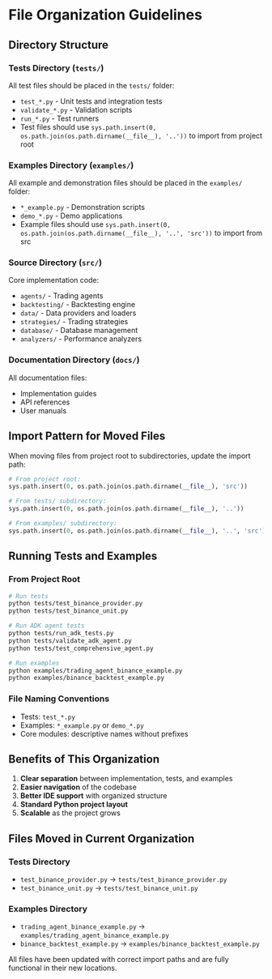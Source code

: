 # File Organization Guidelines

## Directory Structure

### Tests Directory (`tests/`)
All test files should be placed in the `tests/` folder:
- `test_*.py` - Unit tests and integration tests
- `validate_*.py` - Validation scripts
- `run_*.py` - Test runners
- Test files should use `sys.path.insert(0, os.path.join(os.path.dirname(__file__), '..'))` to import from project root

### Examples Directory (`examples/`)
All example and demonstration files should be placed in the `examples/` folder:
- `*_example.py` - Demonstration scripts
- `demo_*.py` - Demo applications
- Example files should use `sys.path.insert(0, os.path.join(os.path.dirname(__file__), '..', 'src'))` to import from src

### Source Directory (`src/`)
Core implementation code:
- `agents/` - Trading agents
- `backtesting/` - Backtesting engine
- `data/` - Data providers and loaders
- `strategies/` - Trading strategies
- `database/` - Database management
- `analyzers/` - Performance analyzers

### Documentation Directory (`docs/`)
All documentation files:
- Implementation guides
- API references
- User manuals

## Import Pattern for Moved Files

When moving files from project root to subdirectories, update the import path:

```python
# From project root:
sys.path.insert(0, os.path.join(os.path.dirname(__file__), 'src'))

# From tests/ subdirectory:
sys.path.insert(0, os.path.join(os.path.dirname(__file__), '..'))

# From examples/ subdirectory:
sys.path.insert(0, os.path.join(os.path.dirname(__file__), '..', 'src'))
```

## Running Tests and Examples

### From Project Root
```bash
# Run tests
python tests/test_binance_provider.py
python tests/test_binance_unit.py

# Run ADK agent tests
python tests/run_adk_tests.py
python tests/validate_adk_agent.py
python tests/test_comprehensive_agent.py

# Run examples
python examples/trading_agent_binance_example.py
python examples/binance_backtest_example.py
```

### File Naming Conventions
- Tests: `test_*.py`
- Examples: `*_example.py` or `demo_*.py`
- Core modules: descriptive names without prefixes

## Benefits of This Organization
1. **Clear separation** between implementation, tests, and examples
2. **Easier navigation** of the codebase
3. **Better IDE support** with organized structure
4. **Standard Python project layout**
5. **Scalable** as the project grows

## Files Moved in Current Organization

### Tests Directory
- `test_binance_provider.py` → `tests/test_binance_provider.py`
- `test_binance_unit.py` → `tests/test_binance_unit.py`

### Examples Directory
- `trading_agent_binance_example.py` → `examples/trading_agent_binance_example.py`
- `binance_backtest_example.py` → `examples/binance_backtest_example.py`

All files have been updated with correct import paths and are fully functional in their new locations.
